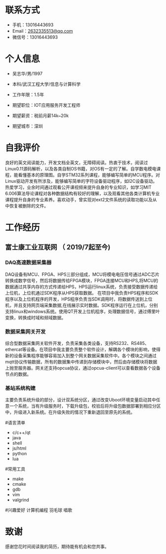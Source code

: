# 联系方式

- 手机：13016443693
- Email：2632335513@qq.com
- 微信号：13016443693

# 个人信息

 - 吴志华/男/1997 
 - 本科/武汉工程大学/信息与计算科学 
 - 工作年限：1.5年

 - 期望职位：IOT应用服务开发工程师
 - 期望薪资：税前月薪14k~20k
 - 期望城市：深圳

# 自我评价
良好的英文阅读能力，开发文档全英文，无障碍阅读。热衷于技术，阅读过Linux0.11源码解析，以及各类自制OS书籍，对OS有一定的了解。自学数电模电课程，能看懂基本的原理图。自学STM32系列课程，能够编写简单的MCU程序。对Linux驱动开发有所涉及，能够编写简单的字符设备驱动程序，如I2C设备驱动。热爱学习，业余时间通过观看公开课视频来提升自身的专业知识，如学习MIT 6.006算法导论课程对各种数据结构有较好的理解，以及观看其他各类计算机专业课程提升自身的专业素养。喜欢动手，曾实现对ext2文件系统的读取功能以及从中恢复被删除的文件。 

# 工作经历

## 富士康工业互联网 （ 2019/7起至今)

### DAQ高速数据采集器
DAQ设备有MCU、FPGA、HPS三部分组成，MCU将模电电压信号通过ADC芯片转换成数字信号，然后将数据传给FPGA模块，FPGA连接MCU和HPS,将MCU的数据通过共享内存的方式传递给HPS，HPS运行linux系统，负责接受数据传递给上位机，上位机通过SDK程序从HPS获取数据。
在项目中我负责HPS程序和SDK程序以及上位机程序的开发，HPS程序负责当SDK调用时，将数据传送到上位机，并且支持网页端采集数据,在线展示实时数据。SDK程序运行在上位机，分别支持linux和windows系统。使用QT开发上位机程序，处理数据信号，通过傅里叶变换，转换成时域和频域数据。

### 数据采集网关开发
综合型数据采集网关软件开发，负责采集各类设备，支持RS232、RS485、ethercat等设备。在项目中我主要负责整个软件设计，解耦各个模块的影响，使得新的设备采集程序能够容易加入到整个网关数据采集软件中。各个模块之间通过mqtt协议传输数据，所有的数据集中传递到存储模块中，然后由存储模块将数据上抛至服务器。网关还支持opcua协议，通过opcua-client可以查看数据各个设备节点的数据。

### 基站系统构建
主要负责系统升级的部分，设计双系统分区，通过改变Uboot环境变量启动其中任意一个系统，当有升级服务时，下载升级包，校验后将升级包数据部署到相应分区中，升级进入新系统。在升级失败的情况下重新退回至原先的系统。

#语言清单
 - c/c++/qt
 - java
 - shell
 - js/html
 - python
 - lua

#常用工具
 - make
 - cmake
 - gdb
 - vim
 - valgrind

#兴趣爱好
计算机编程 羽毛球 唱歌

# 致谢
感谢您花时间阅读我的简历，期待能有机会和您共事。
